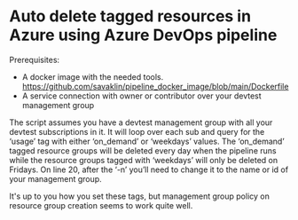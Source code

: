 # Auto delete tagged resources in Azure using Azure DevOps pipeline

Prerequisites:

- A docker image with the needed tools. https://github.com/savaklin/pipeline_docker_image/blob/main/Dockerfile
- A service connection with owner or contributor over your devtest management group

The script assumes you have a devtest management group with all your devtest subscriptions in it. It will loop over each sub and query for the ‘usage’ tag with either ‘on_demand’ or ‘weekdays’ values. The ‘on_demand’ tagged resource groups will be deleted every day when the pipeline runs while the resource groups tagged with ‘weekdays’ will only be deleted on Fridays. On line 20, after the ‘-n’  you’ll need to change it to the name or id of your management group.

It's up to you how you set these tags, but management group policy on resource group creation seems to work quite well.
